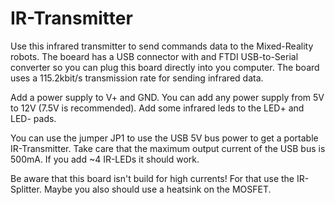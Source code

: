 IR-Transmitter
==============
Use this infrared transmitter to send commands data to the Mixed-Reality robots.
The boeard has a USB connector with and FTDI USB-to-Serial converter so you can plug this board directly into you computer.
The board uses a 115.2kbit/s transmission rate for sending infrared data.

Add a power supply to V+ and GND. You can add any power supply from 5V to 12V (7.5V is recommended).
Add some infrared leds to the LED+ and LED- pads.

You can use the jumper JP1 to use the USB 5V bus power to get a portable IR-Transmitter.
Take care that the maximum output current of the USB bus is 500mA.
If you add ~4 IR-LEDs it should work.

Be aware that this board isn't build for high currents!
For that use the IR-Splitter. Maybe you also should use a heatsink on the MOSFET.